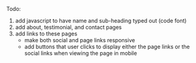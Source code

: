 Todo:

1. add javascript to have name and sub-heading typed out (code font)
2. add about, testimonial, and contact pages
3. add links to these pages
    - make both social and page links responsive
    - add buttons that user clicks to display either the page links or the social links when viewing the page in mobile